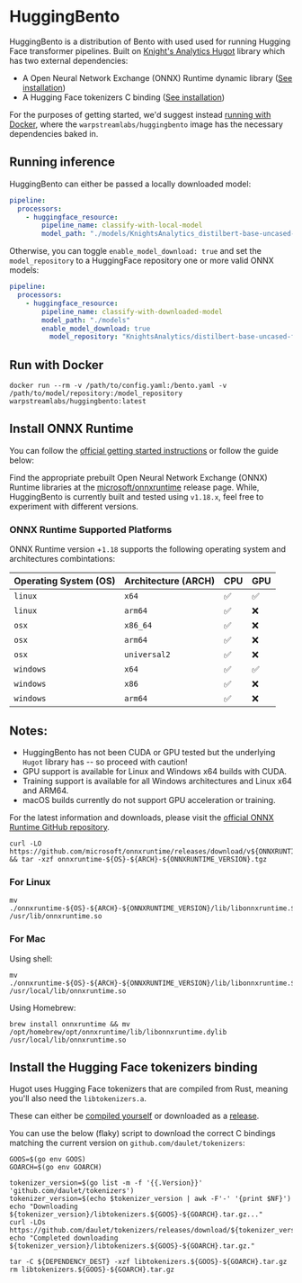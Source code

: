 # HuggingBento

HuggingBento is a distribution of Bento with used used for running Hugging Face transformer pipelines. Built on [Knight's Analytics Hugot](https://github.com/knights-analytics/hugot) library which has two external dependencies:
- A Open Neural Network Exchange (ONNX) Runtime dynamic library ([See installation](#install-onnx-runtime))
- A Hugging Face tokenizers C binding ([See installation](#install-the-hugging-face-tokenizers-binding))

For the purposes of getting started, we'd suggest instead [running with Docker](#run-with-docker), where the `warpstreamlabs/huggingbento` image has the necessary dependencies baked in.

## Running inference

HuggingBento can either be passed a locally downloaded model:
```yaml
pipeline:
  processors:
    - huggingface_resource:
        pipeline_name: classify-with-local-model
        model_path: "./models/KnightsAnalytics_distilbert-base-uncased-finetuned-sst-2-english"
```

Otherwise, you can toggle `enable_model_download: true` and set the `model_repository` to a HuggingFace repository one or more valid ONNX models:
```yaml
pipeline:
  processors:
    - huggingface_resource:
        pipeline_name: classify-with-downloaded-model
        model_path: "./models"
        enable_model_download: true
          model_repository: "KnightsAnalytics/distilbert-base-uncased-finetuned-sst-2-english"
```

## Run with Docker

```shell
docker run --rm -v /path/to/config.yaml:/bento.yaml -v /path/to/model/repository:/model_repository warpstreamlabs/huggingbento:latest
```

## Install ONNX Runtime
You can follow the [official getting started instructions](https://onnxruntime.ai/getting-started) or follow the guide below:

Find the appropriate prebuilt Open Neural Network Exchange (ONNX) Runtime libraries at the [microsoft/onnxruntime](https://github.com/microsoft/onnxruntime/releases) release page. While, HuggingBento is currently built and tested using `v1.18.x`, feel free to experiment with different versions.

### ONNX Runtime Supported Platforms

ONNX Runtime version +`1.18` supports the following operating system and architectures combintations:

| Operating System (OS) | Architecture (ARCH)| CPU | GPU |
|-----------------------|--------------------|-----|-----|
| `linux`               | `x64`              | ✅   | ✅  |
| `linux`               | `arm64`            | ✅   | ❌  |
| `osx`                 | `x86_64`           | ✅   | ❌  |
| `osx`                 | `arm64`            | ✅   | ❌  |
| `osx`                 | `universal2`       | ✅   | ❌  |
| `windows`             | `x64`              | ✅   | ✅  |
| `windows`             | `x86`              | ✅   | ❌  |
| `windows`             | `arm64`            | ✅   | ❌  |


## Notes:
- HuggingBento has not been CUDA or GPU tested but the underlying `Hugot` library has -- so proceed with caution!
- GPU support is available for Linux and Windows x64 builds with CUDA.
- Training support is available for all Windows architectures and Linux x64 and ARM64.
- macOS builds currently do not support GPU acceleration or training.

For the latest information and downloads, please visit the [official ONNX Runtime GitHub repository](https://github.com/microsoft/onnxruntime).

```shell
curl -LO https://github.com/microsoft/onnxruntime/releases/download/v${ONNXRUNTIME_VERSION}/onnxruntime-${OS}-${ARCH}-${ONNXRUNTIME_VERSION}.tgz && tar -xzf onnxruntime-${OS}-${ARCH}-${ONNXRUNTIME_VERSION}.tgz
```

### For Linux
```shell
mv ./onnxruntime-${OS}-${ARCH}-${ONNXRUNTIME_VERSION}/lib/libonnxruntime.${ONNXRUNTIME_VERSION}.so /usr/lib/onnxruntime.so
```

### For Mac

Using shell:
```shell
mv ./onnxruntime-${OS}-${ARCH}-${ONNXRUNTIME_VERSION}/lib/libonnxruntime.${ONNXRUNTIME_VERSION}.dylib /usr/local/lib/onnxruntime.so
```

Using Homebrew:
```shell
brew install onnxruntime && mv /opt/homebrew/opt/onnxruntime/lib/libonnxruntime.dylib /usr/local/lib/onnxruntime.so
```

## Install the Hugging Face tokenizers binding

Hugot uses Hugging Face tokenizers that are compiled from Rust, meaning you'll also need the `libtokenizers.a`.

These can either be [compiled yourself](https://github.com/daulet/tokenizers?tab=readme-ov-file#installation) or downloaded as a [release](https://github.com/daulet/tokenizers).

You can use the below (flaky) script to download the correct C bindings matching the current version on `github.com/daulet/tokenizers`:
```shell
GOOS=$(go env GOOS)
GOARCH=$(go env GOARCH)

tokenizer_version=$(go list -m -f '{{.Version}}' 'github.com/daulet/tokenizers')
tokenizer_version=$(echo $tokenizer_version | awk -F'-' '{print $NF}')
echo "Downloading ${tokenizer_version}/libtokenizers.${GOOS}-${GOARCH}.tar.gz..." 
curl -LOs https://github.com/daulet/tokenizers/releases/download/${tokenizer_version}/libtokenizers.${GOOS}-${GOARCH}.tar.gz
echo "Completed downloading ${tokenizer_version}/libtokenizers.${GOOS}-${GOARCH}.tar.gz." 

tar -C ${DEPENDENCY_DEST} -xzf libtokenizers.${GOOS}-${GOARCH}.tar.gz
rm libtokenizers.${GOOS}-${GOARCH}.tar.gz
```
